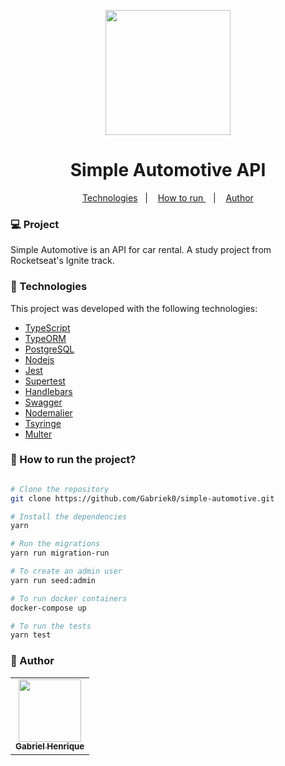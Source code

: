 <p align="center">
  <img src="https://hotemoji.com/images/dl/v/car-emoji-by-google.png" width="200">
</p>

<h1 align="center">Simple Automotive API</h1>

<div align="center">
  <a href="#nut_and_bolt-Technologies">Technologies</a>&nbsp;&nbsp;&nbsp;|&nbsp;&nbsp;&nbsp;
  <a href="#-How-to-run-the-project?">How to run </a>&nbsp;&nbsp;&nbsp;|&nbsp;&nbsp;&nbsp;
  <a href="#-Author">Author</a>
</div>

### :computer: Project

Simple Automotive is an API for car rental. A study project from Rocketseat's Ignite track. 

### :nut_and_bolt: Technologies

This project was developed with the following technologies:

- [TypeScript][typescript]
- [TypeORM][typeorm]
- [PostgreSQL][postgresql]
- [Nodejs][nodejs]
- [Jest][jest]
- [Supertest][supertest]
- [Handlebars][handlebars]
- [Swagger][swagger]
- [Nodemalier][nodemalier]
- [Tsyringe][tsyringe]
- [Multer][multer]

[typescript]: https://www.typescriptlang.org/
[nodejs]: https://nodejs.org/en/
[postgresql]: https://www.postgresql.org/
[typeorm]: https://typeorm.io/
[jest]: https://jestjs.io/
[supertest]: https://www.npmjs.com/package/supertest
[handlebars]: https://handlebarsjs.com/
[swagger]: https://swagger.io/solutions/api-documentation/
[nodemalier]: https://www.npmjs.com/package/nodemailer
[tsyringe]: https://www.npmjs.com/package/tsyringe
[multer]: https://www.npmjs.com/package/multer

### 🤔 How to run the project?

```bash

# Clone the repository
git clone https://github.com/Gabriek0/simple-automotive.git

# Install the dependencies
yarn

# Run the migrations
yarn run migration-run

# To create an admin user
yarn run seed:admin

# To run docker containers
docker-compose up

# To run the tests
yarn test

```

### 🧑 Author

<table>
  <tr>
    <td align="center">
      <a href="https://github.com/Gabriek0">
        <img src='https://avatars.githubusercontent.com/u/89749843?v=4' width="100px;" alt=""/>
        <br />
          <sub>
            <b>Gabriel Henrique</b>
          </sub>
      </a>
    </td>

  </tr>
</table>